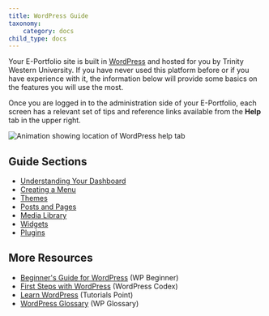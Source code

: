 ```yaml
---
title: WordPress Guide
taxonomy:
    category: docs
child_type: docs
---
```



Your E-Portfolio site is built in [WordPress](http://wordpress.org/) and hosted for you by Trinity Western University. If you have never used this platform before or if you have experience with it, the information below will provide some basics on the features you will use the most.

Once you are logged in to the administration side of your E-Portfolio, each screen has a relevant set of tips and reference links available from the **Help** tab in the upper right.

![Animation showing location of WordPress help tab](http://create.twu.ca/eportfolios/files/2018/08/contextual-help.gif)

Guide Sections
--------------

-   [Understanding Your Dashboard](https://create.twu.ca/eportfolios/wordpress/understanding-your-dashboard/)
-   [Creating a Menu](https://create.twu.ca/eportfolios/wordpress/creating-a-menu/)
-   [Themes](https://create.twu.ca/eportfolios/wordpress/themes/)
-   [Posts and Pages](https://create.twu.ca/eportfolios/wordpress/posts-and-pages/)
-   [Media Library](https://create.twu.ca/eportfolios/wordpress/media-library/)
-   [Widgets](https://create.twu.ca/eportfolios/wordpress/widgets/)
-   [Plugins](https://create.twu.ca/eportfolios/wordpress/plugins/)

More Resources
--------------

-   [Beginner's Guide for WordPress](http://www.wpbeginner.com/) (WP Beginner)
-   [First Steps with WordPress](https://codex.wordpress.org/First_Steps_With_WordPress) (WordPress Codex)
-   [Learn WordPress](https://www.tutorialspoint.com/wordpress/) (Tutorials Point)
-   [WordPress Glossary](https://www.wpglossary.net/) (WP Glossary)
